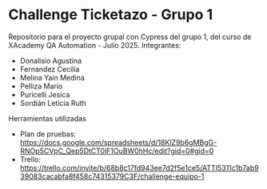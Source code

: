 # Challenge Ticketazo - Grupo 1

Repositorio para el proyecto grupal con Cypress del grupo 1, del curso de XAcademy QA Automation - Julio 2025.
Integrantes:
- Donalisio Agustina
- Fernandez Cecilia
- Melina Yain Medina
- Pelliza Mario
- Puricelli Jesica
- Sordián Leticia Ruth

Herramientas utilizadas
- Plan de pruebas: https://docs.google.com/spreadsheets/d/18KlZ9b6gMBgG-RNOp5CVpC_Qep5DtCT0lF1OuBW0hHc/edit?gid=0#gid=0
- ⁠Trello: https://trello.com/invite/b/68b8c17fd943ee7d2f5e1ce5/ATTI5311c1b7ab939083cacabfa8f458c74315379C3F/challenge-equipo-1

